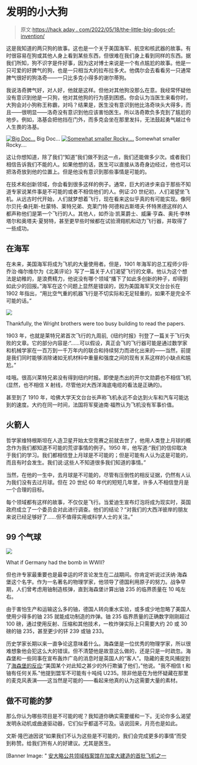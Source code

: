 # 发明的小大狗

> 原文:[https://hack aday . com/2022/05/18/the-little-big-dogs-of-invention/](https://hackaday.com/2022/05/18/the-little-big-dogs-of-invention/)

这是我知道的两只狗的故事。这也是一个关于美国海军、航空和核武器的故事。有时很容易在狗或其他人身上看到某些东西，但很难在我们身上看到同样的东西。据我们所知，狗不识字是件好事，因为这对博士来说是一个有点尴尬的故事。他是一只可爱的好脾气的狗，也是一只相当大的拉布拉多犬。他偶尔会去看看另一只通常脾气很好的狗洛奇——一只比多克小得多的谢尔蒂狗。

我说洛奇脾气好，对人好，他就是这样。但他对其他狗没那么在意。我经常怀疑他没有意识到他是一只狗，他对其他狗的行为感到困惑。你会认为当医生来看你时，大狗会对小狗称王称霸，对吗？结果是，医生没有意识到他比洛奇块头大得多，而且——很明显——洛奇没有意识到他应该害怕医生。所以洛奇欺负多克到了尴尬的地步。例如，洛基会把他挡在门外，而多克会坐在那里发抖，无法鼓起勇气越过令人生畏的洛基。

 [![Big Doc...](../Images/d28faf081155f3cb6184e2229347fcf7.png "doc")](https://hackaday.com/2022/05/18/the-little-big-dogs-of-invention/doc-5/) Big Doc… [![Somewhat smaller Rocky....](../Images/65b9e5ccefc488923f67a1c64cf6491b.png "rock")](https://hackaday.com/2022/05/18/the-little-big-dogs-of-invention/rock-2/) Somewhat smaller Rocky….

这让你想知道，除了我们“知道”我们做不到这一点，我们还能做多少次。或者我们相信告诉我们不能的人。如果他想的话，医生可以直接从洛奇身边经过，他也可以把洛奇放到他的位置上。但是他没有意识到那些事情是可能的。

在技术和创新领域，你会看到很多这样的例子。通常，巨大的进步来自于那些不知道专家说某件事是不可能的或者不相信他们的人。例证:20 世纪初，人们渴望坐飞机。从远古时代开始，人们就梦想着飞行，现在看来这似乎真的有可能实现。像阿尔贝托·桑托斯-杜蒙特、莱特兄弟、克莱门特·阿德和古斯塔夫·怀特黑德这样的人都声称他们是第一个飞行的人。其他人，如乔治·凯莱爵士、威廉·亨森、奥托·李林塔尔和奥塔夫·夏努特，甚至更早些时候都在试验滑翔机和动力飞行器，并取得了一些成功。

## 在海军

在未来，美国海军将成为飞机的大量使用者。但是，1901 年海军的总工程师少将·乔治·梅尔维尔为《北美评论》写了一篇关于人们渴望飞行的文章。他认为这个想法是幼稚的，是浪费精力，他说没有哪个领域“播下了如此多创新的种子，却得到如此少的回报。”海军在这个问题上显然是错误的，因为美国海军天文台台长在 1902 年指出，“用比空气重的机器飞行是不切实际和无足轻重的，如果不是完全不可能的话。”

[![](../Images/4315a4ae0b349aad8515916dd31d59e0.png)](https://hackaday.com/wp-content/uploads/2022/05/wright.jpg)

Thankfully, the Wright brothers were too busy building to read the papers.

1903 年，也就是莱特兄弟首次飞行的九周前,《纽约时报》刊登了一篇关于飞行失败的文章。它的部分内容是:“……可以假设，真正会飞的飞行器可能是通过数学家和机械学家在一百万到一千万年内的联合和持续努力而进化出来的——当然，前提是我们同时能够消除诸如无机材料中重量和强度之间的现有关系这样的小缺点和尴尬。”

哇哦。很高兴莱特兄弟没有得到纽约时报。即使是杰出的开尔文勋爵也不相信飞机(显然，也不相信 X 射线，尽管他对大西洋海底电缆的看法是正确的)。

甚至到了 1910 年，哈佛大学天文台台长声称飞机永远不会达到火车和汽车可能达到的速度。大约在同一时间，法国将军斐迪南·福煦认为飞机没有军事价值。

## 火箭人

哲学家维特根斯坦在人造卫星开始太空竞赛之前就去世了，他用人类登上月球的概念作为我们都知道不可能的荒谬事情的例子。1950 年，他写道:“我们的信仰取决于我们的学习。我们都相信登上月球是不可能的；但是可能有人认为这是可能的，而且有时会发生。我们说:这些人不知道很多我们知道的事情。”

当然，在他的一生中，去月球是不可能的，尽管有压倒性的相反证据，仍然有人认为我们没有去过月球。但在 20 世纪 60 年代的短短几年里，许多人不相信登月是一个合理的目标。

每个领域都有这样的故事，不仅仅是飞行。当爱迪生宣布灯泡将成为现实时，英国政府成立了一个委员会对此进行调查。他们的结论？“对我们的大西洋彼岸的朋友来说已经足够好了……但不值得实用或科学人士的关注。”

## 99 个气球

[![](../Images/ba2461b8327f2e986ace53f6e3313964.png)](https://hackaday.com/wp-content/uploads/2022/05/bomb.jpg)

What if Germany had the bomb in WWII?

但也许专家最重要也是最幸运的坏言论发生在二战期间。你肯定听说过沃纳·海森堡这个名字。作为一名著名的物理学家，他领导了德国利用原子的努力。战争早期，人们曾考虑用铀制造核弹，直到海森堡计算出铀 235 的临界质量在 10 吨左右。

由于害怕生产和运输这么多的铀，德国人转向重水实验，或多或少地忽略了美国人使用少得多的铀 235 就能成功制造的炸弹。铀 235 临界质量的正确数字刚刚超过 100 磅，通过使用反射、压缩和其他技术，一枚炸弹实际上只需要大约 20 或 30 磅的铀 235，甚至更少的钚 239 或铀 233。

历史学家长期以来一直争论这意味着什么。海森堡是一位优秀的物理学家，所以很难想象他会犯这么大的错误。但不清楚他是故意这么做的，还是只是一时疏忽。海森堡和一些同事在宣布轰炸广岛的消息时是英国人的“客人”。隐藏的麦克风捕捉到了[海森堡的反应](https://omnilogos.com/critical-mass/):“美国某个对此知之甚少的外行欺骗了他们，”他说。"我不相信 t 和铀有任何关系."他提到盟军不可能有十吨纯 U235。除非他是在为他怀疑藏在那里的麦克风表演——这当然是可能的——看起来他真的认为这需要大量的素材。

## 做不可能的梦

那么你认为哪些项目是不可能的呢？我知道你确实需要缓和一下。无论你多么渴望发明永动机或曲速驱动器，它们似乎都遥不可及。话说回来，月亮也是如此。

文斯·隆巴迪因说“如果我们不认为这些是不可能的，我们会完成更多的事情”而受到称赞。给我们所有人的好建议。尤其是医生。

[Banner Image: " [安大略公共领域档案馆在加拿大建造的首批飞机之一](https://www.flickr.com/photos/121282668@N03/37764987002)